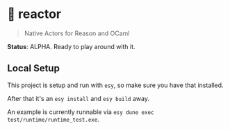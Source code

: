 # 🚀 reactor
> Native Actors for Reason and OCaml

**Status**: ALPHA. Ready to play around with it.

## Local Setup

This project is setup and run with `esy`, so make sure you have that installed.

After that it's an `esy install` and `esy build` away.

An example is currently runnable via `esy dune exec
test/runtime/runtime_test.exe`.
